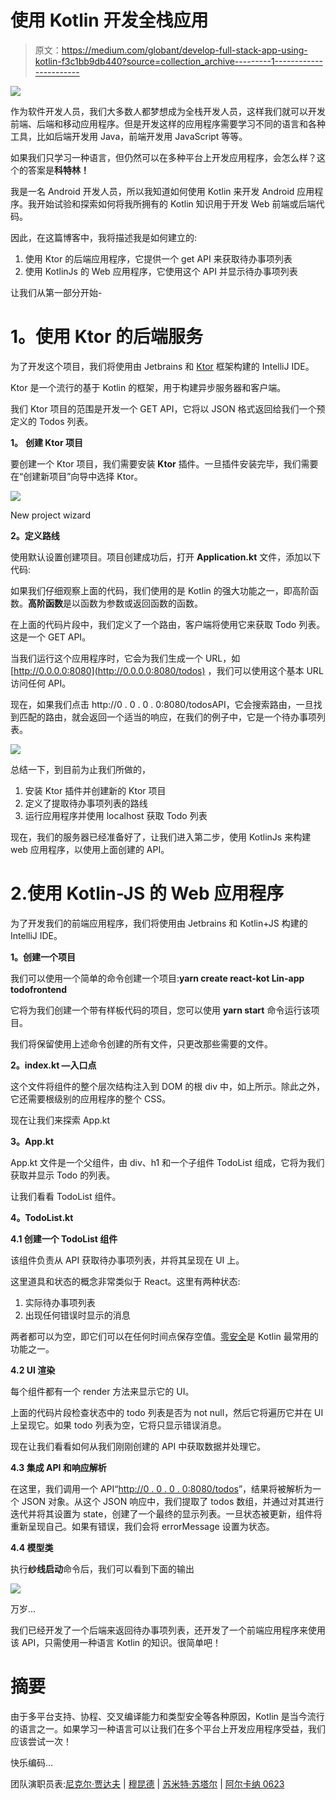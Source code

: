 # 使用 Kotlin 开发全栈应用

> 原文：<https://medium.com/globant/develop-full-stack-app-using-kotlin-f3c1bb9db440?source=collection_archive---------1----------------------->

![](img/ef334e1a38d651915b353df94ed387bf.png)

作为软件开发人员，我们大多数人都梦想成为全栈开发人员，这样我们就可以开发前端、后端和移动应用程序。但是开发这样的应用程序需要学习不同的语言和各种工具，比如后端开发用 Java，前端开发用 JavaScript 等等。

如果我们只学习一种语言，但仍然可以在多种平台上开发应用程序，会怎么样？这个的答案是**科特林！**

我是一名 Android 开发人员，所以我知道如何使用 Kotlin 来开发 Android 应用程序。我开始试验和探索如何将我所拥有的 Kotlin 知识用于开发 Web 前端或后端代码。

因此，在这篇博客中，我将描述我是如何建立的:

1.  使用 Ktor 的后端应用程序，它提供一个 get API 来获取待办事项列表
2.  使用 KotlinJs 的 Web 应用程序，它使用这个 API 并显示待办事项列表

让我们从第一部分开始-

# **1。使用 Ktor 的后端服务**

为了开发这个项目，我们将使用由 Jetbrains 和 [Ktor](https://ktor.io/) 框架构建的 IntelliJ IDE。

Ktor 是一个流行的基于 Kotlin 的框架，用于构建异步服务器和客户端。

我们 Ktor 项目的范围是开发一个 GET API，它将以 JSON 格式返回给我们一个预定义的 Todos 列表。

**1。** **创建 Ktor 项目**

要创建一个 Ktor 项目，我们需要安装 **Ktor** 插件。一旦插件安装完毕，我们需要在“创建新项目”向导中选择 Ktor。

![](img/fb02a665203ac15d77ac2506ee579432.png)

New project wizard

**2。定义路线**

使用默认设置创建项目。项目创建成功后，打开 **Application.kt** 文件，添加以下代码:

如果我们仔细观察上面的代码，我们使用的是 Kotlin 的强大功能之一，即高阶函数。**高阶函数**是以函数为参数或返回函数的函数。

在上面的代码片段中，我们定义了一个路由，客户端将使用它来获取 Todo 列表。这是一个 GET API。

当我们运行这个应用程序时，它会为我们生成一个 URL，如 [http://0.0.0.0:8080](http://0.0.0.0:8080/todos) ，我们可以使用这个基本 URL 访问任何 API。

现在，如果我们点击 http://0 . 0 . 0 . 0:8080/todosAPI，它会搜索路由，一旦找到匹配的路由，就会返回一个适当的响应，在我们的例子中，它是一个待办事项列表。

![](img/8478ca59d7961d4e9f9ee5959784dcc2.png)

总结一下，到目前为止我们所做的，

1.  安装 Ktor 插件并创建新的 Ktor 项目
2.  定义了提取待办事项列表的路线
3.  运行应用程序并使用 localhost 获取 Todo 列表

现在，我们的服务器已经准备好了，让我们进入第二步，使用 KotlinJs 来构建 web 应用程序，以使用上面创建的 API。

# 2.使用 Kotlin-JS 的 Web 应用程序

为了开发我们的前端应用程序，我们将使用由 Jetbrains 和 Kotlin+JS 构建的 IntelliJ IDE。

**1。创建一个项目**

我们可以使用一个简单的命令创建一个项目:**yarn create react-kot Lin-app todofrontend**

它将为我们创建一个带有样板代码的项目，您可以使用 **yarn start** 命令运行该项目。

我们将保留使用上述命令创建的所有文件，只更改那些需要的文件。

**2。index.kt —入口点**

这个文件将组件的整个层次结构注入到 DOM 的根 div 中，如上所示。除此之外，它还需要根级别的应用程序的整个 CSS。

现在让我们来探索 App.kt

**3。App.kt**

App.kt 文件是一个父组件，由 div、h1 和一个子组件 TodoList 组成，它将为我们获取并显示 Todo 的列表。

让我们看看 TodoList 组件。

**4。TodoList.kt**

**4.1 创建一个 TodoList 组件**

该组件负责从 API 获取待办事项列表，并将其呈现在 UI 上。

这里道具和状态的概念非常类似于 React。这里有两种状态:

1.  实际待办事项列表
2.  出现任何错误时显示的消息

两者都可以为空，即它们可以在任何时间点保存空值。[零安全](https://kotlinlang.org/docs/reference/null-safety.html)是 Kotlin 最常用的功能之一。

**4.2 UI 渲染**

每个组件都有一个 render 方法来显示它的 UI。

上面的代码片段检查状态中的 todo 列表是否为 not null，然后它将遍历它并在 UI 上呈现它。如果 todo 列表为空，它将只显示错误消息。

现在让我们看看如何从我们刚刚创建的 API 中获取数据并处理它。

**4.3 集成 API 和响应解析**

在这里，我们调用一个 API“[http://0 . 0 . 0 . 0:8080/todos](http://0.0.0.0:8080/todos)”，结果将被解析为一个 JSON 对象。从这个 JSON 响应中，我们提取了 todos 数组，并通过对其进行迭代并将其设置为 state，创建了一个最终的显示列表。一旦状态被更新，组件将重新呈现自己。如果有错误，我们会将 errorMessage 设置为状态。

**4.4 模型类**

执行**纱线启动**命令后，我们可以看到下面的输出

![](img/e7fd449260e9843ef4f89a99872c02a7.png)

万岁…

我们已经开发了一个后端来返回待办事项列表，还开发了一个前端应用程序来使用该 API，只需使用一种语言 Kotlin 的知识。很简单吧！

# 摘要

由于多平台支持、协程、交叉编译能力和类型安全等各种原因，Kotlin 是当今流行的语言之一。如果学习一种语言可以让我们在多个平台上开发应用程序受益，我们应该尝试一次！

快乐编码…

团队演职员表:[尼克尔·贾达夫](https://medium.com/u/62658ead3a79?source=post_page-----994756c7ea5e----------------------) | [穆昆德](https://medium.com/u/733fa45e5564?source=post_page-----d9cbcfba34a2----------------------) | [苏米特·苏塔尔](https://medium.com/u/fca6492380a9?source=post_page-----994756c7ea5e----------------------) | [阿尔卡纳 0623](https://medium.com/u/ddb5232e0b42?source=post_page-----994756c7ea5e----------------------)